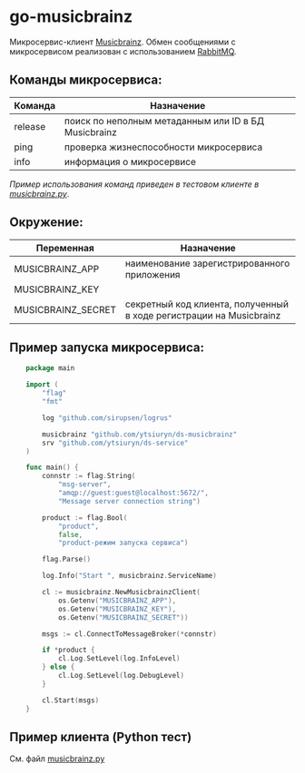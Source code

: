 # go-musicbrainz #

Микросервис-клиент [Musicbrainz](https://musicbrainz.org/doc/MusicBrainz_API).
Обмен сообщениями с микросервисом реализован с использованием [RabbitMQ](https://www.rabbitmq.com).

Команды микросервиса:
---
|Команда|                    Назначение                      |
|-------|----------------------------------------------------|
|release|поиск по неполным метаданным или ID в БД Musicbrainz|
|ping   |проверка жизнеспособности микросервиса              |
|info   |информация о микросервисе                           |

*Пример использования команд приведен в тестовом клиенте в [musicbrainz.py](https://github.com/ytsiuryn/ds-musicbrainz/blob/main/musicbrainz.py)*.

Окружение:
---
|    Переменная    |                              Назначение                           |
|------------------|-------------------------------------------------------------------|
|MUSICBRAINZ_APP   |наименование зарегистрированного приложения                        |
|MUSICBRAINZ_KEY   |                                                                   |
|MUSICBRAINZ_SECRET|секретный код клиента, полученный в ходе регистрации на Musicbrainz|


Пример запуска микросервиса:
---
```go
    package main

    import (
	    "flag"
	    "fmt"

	    log "github.com/sirupsen/logrus"

	    musicbrainz "github.com/ytsiuryn/ds-musicbrainz"
	    srv "github.com/ytsiuryn/ds-service"
    )

    func main() {
		connstr := flag.String(
			"msg-server",
			"amqp://guest:guest@localhost:5672/",
			"Message server connection string")

		product := flag.Bool(
			"product",
			false,
			"product-режим запуска сервиса")

		flag.Parse()

		log.Info("Start ", musicbrainz.ServiceName)

		cl := musicbrainz.NewMusicbrainzClient(
			os.Getenv("MUSICBRAINZ_APP"),
			os.Getenv("MUSICBRAINZ_KEY"),
			os.Getenv("MUSICBRAINZ_SECRET"))

		msgs := cl.ConnectToMessageBroker(*connstr)

		if *product {
			cl.Log.SetLevel(log.InfoLevel)
		} else {
			cl.Log.SetLevel(log.DebugLevel)
		}

		cl.Start(msgs)
    }
```

Пример клиента (Python тест)
---
См. файл [musicbrainz.py](https://github.com/ytsiuryn/ds-musicbrainz/blob/main/musicbrainz.py)